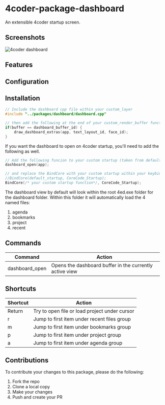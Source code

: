# 4coder-package-dashboard

An extensible 4coder startup screen.

## Screenshots
![4coder dashboard](https://user-images.githubusercontent.com/49600278/76243971-95792f00-620f-11ea-9c9e-c080118b19b3.PNG)

## Features

## Configuration

## Installation
```cpp
// Include the dashboard cpp file within your custom_layer
#include "../packages/dashboard/dashboard.cpp"

// then add the following at the end of your custom_render_buffer function
if(buffer == dashboard_buffer_id) {
    draw_dashboard_extras(app, text_layout_id, face_id);
}
```

If you want the dashboard to open on 4coder startup, you'll need to add the following as well.
```cpp
// Add the following funcion to your custom startup (taken from default_startup)
dashboard_open(app);

// and replace the BindCore with your custom startup within your keybinding layer
//BindCore(default_startup, CoreCode_Startup);
BindCore(/* your custom startup function*/, CoreCode_Startup);
```

The dashboard view by default will look within the root 4ed.exe folder for the dashboard folder.
Within this folder it will automatically load the 4 named files:

1. agenda
2. bookmarks
3. project
4. recent

## Commands
| Command        | Action                                                  |
| -------------- | ------------------------------------------------------- |
| dashboard_open | Opens the dashboard buffer in the currently active view |

## Shortcuts
| Shortcut  | Action                                        |
| --------- | --------------------------------------------- |
| Return    | Try to open file or load project under cursor |
| r         | Jump to first item under recent files group   |
| m         | Jump to first item under bookmarks group      |
| p         | Jump to first item under project group        |
| a         | Jump to first item under agenda group         |

## Contributions

To contribute your changes to this package, please do the following:

1. Fork the repo
2. Clone a local copy
3. Make your changes
4. Push and create your PR
